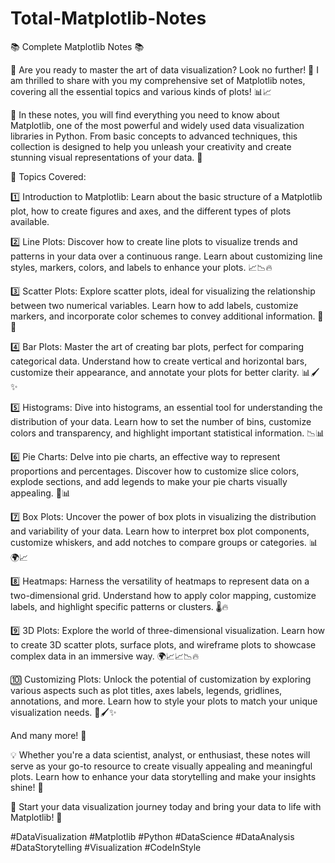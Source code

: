 # Total-Matplotlib-Notes

📚 Complete Matplotlib Notes 📚

🎨 Are you ready to master the art of data visualization? Look no further! 🌟 I am thrilled to share with you my comprehensive set of Matplotlib notes, covering all the essential topics and various kinds of plots! 📊📈

📝 In these notes, you will find everything you need to know about Matplotlib, one of the most powerful and widely used data visualization libraries in Python. From basic concepts to advanced techniques, this collection is designed to help you unleash your creativity and create stunning visual representations of your data. 🌌

📌 Topics Covered:

1️⃣ Introduction to Matplotlib: Learn about the basic structure of a Matplotlib plot, how to create figures and axes, and the different types of plots available.

2️⃣ Line Plots: Discover how to create line plots to visualize trends and patterns in your data over a continuous range. Learn about customizing line styles, markers, colors, and labels to enhance your plots. 📈📉🔥

3️⃣ Scatter Plots: Explore scatter plots, ideal for visualizing the relationship between two numerical variables. Learn how to add labels, customize markers, and incorporate color schemes to convey additional information. 🌟✨

4️⃣ Bar Plots: Master the art of creating bar plots, perfect for comparing categorical data. Understand how to create vertical and horizontal bars, customize their appearance, and annotate your plots for better clarity. 📊🖌️✨

5️⃣ Histograms: Dive into histograms, an essential tool for understanding the distribution of your data. Learn how to set the number of bins, customize colors and transparency, and highlight important statistical information. 📉📊

6️⃣ Pie Charts: Delve into pie charts, an effective way to represent proportions and percentages. Discover how to customize slice colors, explode sections, and add legends to make your pie charts visually appealing. 🥧📊

7️⃣ Box Plots: Uncover the power of box plots in visualizing the distribution and variability of your data. Learn how to interpret box plot components, customize whiskers, and add notches to compare groups or categories. 📊🌍📈

8️⃣ Heatmaps: Harness the versatility of heatmaps to represent data on a two-dimensional grid. Understand how to apply color mapping, customize labels, and highlight specific patterns or clusters. 🌡️🔥

9️⃣ 3D Plots: Explore the world of three-dimensional visualization. Learn how to create 3D scatter plots, surface plots, and wireframe plots to showcase complex data in an immersive way. 🌍📈📈📉🔥

🔟 Customizing Plots: Unlock the potential of customization by exploring various aspects such as plot titles, axes labels, legends, gridlines, annotations, and more. Learn how to style your plots to match your unique visualization needs. 🎨🖌️✨

And many more! 🚀

💡 Whether you're a data scientist, analyst, or enthusiast, these notes will serve as your go-to resource to create visually appealing and meaningful plots. Learn how to enhance your data storytelling and make your insights shine! 💫

🚀 Start your data visualization journey today and bring your data to life with Matplotlib! 🌟

#DataVisualization #Matplotlib #Python #DataScience #DataAnalysis #DataStorytelling #Visualization #CodeInStyle

